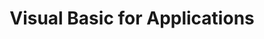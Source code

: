 ---
layout: article
title: Visual Basic for Applications
permalink: /programming/VBA
key: VBA
cover: assets/images/tutorial covers/vba.PNG
tags: 
- Programming
- Code
- VBA
- Excel
---